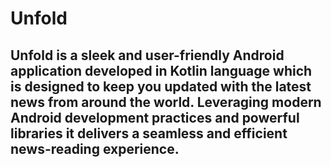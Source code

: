 # Unfold
## Unfold is a sleek and user-friendly Android application developed in Kotlin language which is designed to keep you updated with the latest news from around the world. Leveraging modern Android development practices and powerful libraries it delivers a seamless and efficient news-reading experience.
